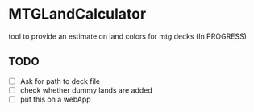 # MTGLandCalculator
tool to provide an estimate on land colors for mtg decks (In PROGRESS)

## TODO
- [ ] Ask for path to deck file
- [ ] check whether dummy lands are added
- [ ] put this on a webApp
